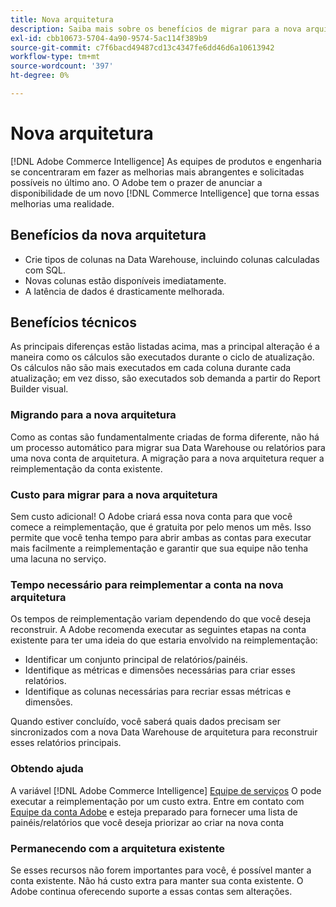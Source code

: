 ```yaml
---
title: Nova arquitetura
description: Saiba mais sobre os benefícios de migrar para a nova arquitetura.
exl-id: cbb10673-5704-4a90-9574-5ac114f389b9
source-git-commit: c7f6bacd49487cd13c4347fe6dd46d6a10613942
workflow-type: tm+mt
source-wordcount: '397'
ht-degree: 0%

---
```


# Nova arquitetura

[!DNL Adobe Commerce Intelligence] As equipes de produtos e engenharia se concentraram em fazer as melhorias mais abrangentes e solicitadas possíveis no último ano. O Adobe tem o prazer de anunciar a disponibilidade de um novo [!DNL Commerce Intelligence] que torna essas melhorias uma realidade.

## Benefícios da nova arquitetura

* Crie tipos de colunas na Data Warehouse, incluindo colunas calculadas com SQL.
* Novas colunas estão disponíveis imediatamente.
* A latência de dados é drasticamente melhorada.

## Benefícios técnicos

As principais diferenças estão listadas acima, mas a principal alteração é a maneira como os cálculos são executados durante o ciclo de atualização. Os cálculos não são mais executados em cada coluna durante cada atualização; em vez disso, são executados sob demanda a partir do Report Builder visual.

### Migrando para a nova arquitetura

Como as contas são fundamentalmente criadas de forma diferente, não há um processo automático para migrar sua Data Warehouse ou relatórios para uma nova conta de arquitetura. A migração para a nova arquitetura requer a reimplementação da conta existente.

### Custo para migrar para a nova arquitetura

Sem custo adicional! O Adobe criará essa nova conta para que você comece a reimplementação, que é gratuita por pelo menos um mês. Isso permite que você tenha tempo para abrir ambas as contas para executar mais facilmente a reimplementação e garantir que sua equipe não tenha uma lacuna no serviço.

### Tempo necessário para reimplementar a conta na nova arquitetura

Os tempos de reimplementação variam dependendo do que você deseja reconstruir. A Adobe recomenda executar as seguintes etapas na conta existente para ter uma ideia do que estaria envolvido na reimplementação:

* Identificar um conjunto principal de relatórios/painéis.
* Identifique as métricas e dimensões necessárias para criar esses relatórios.
* Identifique as colunas necessárias para recriar essas métricas e dimensões.

Quando estiver concluído, você saberá quais dados precisam ser sincronizados com a nova Data Warehouse de arquitetura para reconstruir esses relatórios principais.

### Obtendo ajuda

A variável [!DNL Adobe Commerce Intelligence] [Equipe de serviços](https://experienceleague.adobe.com/docs/commerce-knowledge-base/kb/troubleshooting/miscellaneous/mbi-service-policies.html) O pode executar a reimplementação por um custo extra. Entre em contato com [Equipe da conta Adobe](../../guide-overview.md#Submitting-a-Support-Ticket) e esteja preparado para fornecer uma lista de painéis/relatórios que você deseja priorizar ao criar na nova conta

### Permanecendo com a arquitetura existente

Se esses recursos não forem importantes para você, é possível manter a conta existente. Não há custo extra para manter sua conta existente. O Adobe continua oferecendo suporte a essas contas sem alterações.
